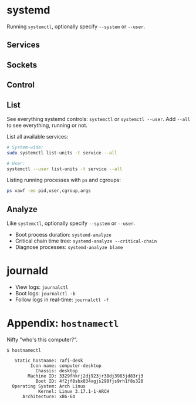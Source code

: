 # systemd
Running `systemctl`, optionally specify `--system` or `--user`.

## Services
## Sockets
## Control
## List
See everything systemd controls: `systemctl` or `systemctl --user`. Add `--all`
to see everything, running or not.

List all available services:
```sh
# System-wide:
sudo systemctl list-units -t service --all

# User:
systemctl --user list-units -t service --all
```

Listing running processes with `ps` and cgroups:
```sh
ps xawf -eo pid,user,cgroup,args
```

## Analyze
Like `systemctl`, optionally specify `--system` or `--user`.

- Boot process duration: `systemd-analyze`
- Critical chain time tree: `systemd-analyze --critical-chain`
- Diagnose processes: `systemd-analyze blame`

# journald

- View logs: `journalctl`
- Boot logs: `journalctl -b`
- Follow logs in real-time: `journalctl -f`

# Appendix: `hostnamectl`
Nifty "who's this computer?".
```
$ hostnamectl

   Static hostname: rafi-desk
         Icon name: computer-desktop
           Chassis: desktop
        Machine ID: 3329fhkrj2dj923jr38dj3983jd83rj3
           Boot ID: 4f2jf8sbx834xgjs298fjs9rh1f8s328
  Operating System: Arch Linux
            Kernel: Linux 3.17.1-1-ARCH
      Architecture: x86-64
```
